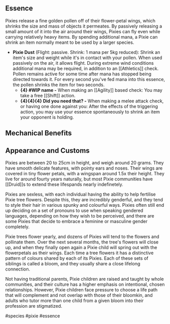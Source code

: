 
## Essence

Pixies release a fine golden pollen off of their flower-petal wings, which shrinks the size and mass of objects it permeates. By passively releasing a small amount of it into the air around their wings, Pixies can fly even while carrying relatively heavy items. By spending additional mana, a Pixie can shrink an item normally meant to be used by a larger species.

 - **Pixie Dust** (Flight: passive. Shrink: 1 mana per 5kg reduced): Shrink an item's size and weight while it's in contact with your pollen. When used passively on the air, it allows flight. During extreme wind conditions additional mana may be required, in addition to an [[Athletics]] check. Pollen remains active for some time after mana has stopped being directed towards it. For every second you've fed mana into this essence, the pollen shrinks the item for two seconds.
	 - **{4} #WIP name -** When making an [[Agility]] based check: You may take a free [[Shift]] action.
	 - **{4}{4}{4} Did you need that? -** When making a melee attack check, or having one done against you: After the effects of the triggering action, you may use your essence spontaneously to shrink an item your opponent is holding.

## Mechanical Benefits

## Appearance and Customs

Pixies are between 20 to 25cm in height, and weigh around 20 grams. They have smooth delicate features, with pointy ears and noses. Their wings are covered in tiny flower petals, with a wingspan around 1.5x their height. They live for around fourty years naturally, but most Pixie communities have [[Druid]]s to extend these lifespands nearly indefinetely.

Pixies are sexless, with each individual having the ability to help fertilise Pixie tree flowers. Despite this, they are incredibly genderful, and they tend to style their hair in various spunky and colourful ways. Pixies often still end up deciding on a set of pronouns to use when speaking gendered languages, depending on how they wish to be perceived, and there are some Pixies that decide to embrace a feminine or masculine gender completely.

Pixie trees flower yearly, and dozens of Pixies will tend to the flowers and pollinate them. Over the next several months, the tree's flowers will close up, and when they finally open again a Pixie child will spring out with the flowerpetals as their wings. Each time a tree flowers it has a distinctive pattern of colours shared by each of its Pixies. Each of these sets of siblings is called a bloom, and they usually share a close lifelong connection.

Not having traditional parents, Pixie children are raised and taught by whole communities, and their culture has a higher emphasis on intentional, chosen relationships. However, Pixie children face pressure to choose a life path that will complement and not overlap with those of their bloomkin, and adults who tutor more than one child from a given bloom into their profession are stigmatized.

#species #pixie #essence